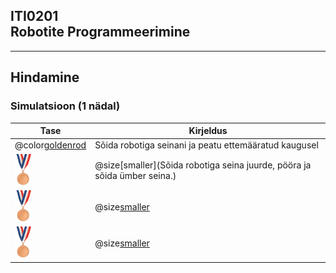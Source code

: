 ## ITI0201<br />Robotite Programmeerimine

---

## Hindamine
### Simulatsioon (1 nädal)

Tase | Kirjeldus
-----|----------
@color[goldenrod](Pronks) | Sõida robotiga seinani ja peatu ettemääratud kaugusel
<img src="assets/image/bronze.jpg" height="50"> | @size[smaller](Sõida robotiga seina juurde, pööra ja sõida ümber seina.)
<img src="assets/image/bronze.jpg" height="50"> | @size[smaller](-)
<img src="assets/image/bronze.jpg" height="50"> | @size[smaller](-)
